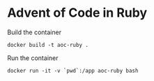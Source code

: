 # Advent of Code in Ruby

Build the container
```
docker build -t aoc-ruby .
```

Run the container
```
docker run -it -v `pwd`:/app aoc-ruby bash
```